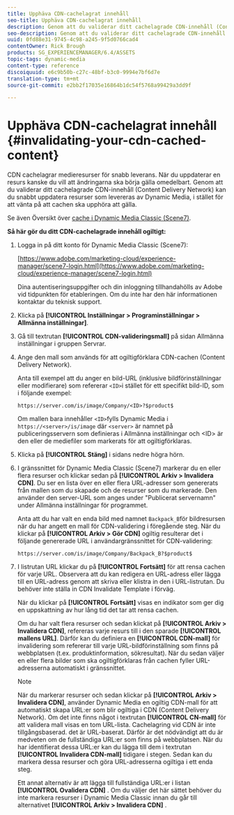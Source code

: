 ```yaml
---
title: Upphäva CDN-cachelagrat innehåll
seo-title: Upphäva CDN-cachelagrat innehåll
description: Genom att du validerar ditt cachelagrade CDN-innehåll (Content Delivery Network) kan du snabbt uppdatera resurser som levereras av Dynamic Media, i stället för att vänta på att cachen ska upphöra att gälla.
seo-description: Genom att du validerar ditt cachelagrade CDN-innehåll (Content Delivery Network) kan du snabbt uppdatera resurser som levereras av Dynamic Media, i stället för att vänta på att cachen ska upphöra att gälla.
uuid: 0fd88e31-9745-4c98-a245-9f5d0766cad4
contentOwner: Rick Brough
products: SG_EXPERIENCEMANAGER/6.4/ASSETS
topic-tags: dynamic-media
content-type: reference
discoiquuid: e6c9b50b-c27c-48bf-b3c0-9994e7bf6d7e
translation-type: tm+mt
source-git-commit: e2bb2f17035e16864b1dc54f5768a99429a3dd9f

---
```



# Upphäva CDN-cachelagrat innehåll {#invalidating-your-cdn-cached-content}

CDN cachelagrar medieresurser för snabb leverans. När du uppdaterar en resurs kanske du vill att ändringarna ska börja gälla omedelbart. Genom att du validerar ditt cachelagrade CDN-innehåll (Content Delivery Network) kan du snabbt uppdatera resurser som levereras av Dynamic Media, i stället för att vänta på att cachen ska upphöra att gälla.

Se även Översikt över [cache i Dynamic Media Classic (Scene7)](https://helpx.adobe.com/experience-manager/scene7/kb/base/caching-questions/scene7-caching-overview.html).

**Så här gör du ditt CDN-cachelagrade innehåll ogiltigt:**

1. Logga in på ditt konto för Dynamic Media Classic (Scene7):

   [https://www.adobe.com/marketing-cloud/experience-manager/scene7-login.html](https://www.adobe.com/marketing-cloud/experience-manager/scene7-login.html)

   Dina autentiseringsuppgifter och din inloggning tillhandahölls av Adobe vid tidpunkten för etableringen. Om du inte har den här informationen kontaktar du teknisk support.

1. Klicka på **[!UICONTROL Inställningar > Programinställningar > Allmänna inställningar]**.
1. Gå till textrutan **[!UICONTROL CDN-valideringsmall]** på sidan Allmänna inställningar i gruppen Servrar.

1. Ange den mall som används för att ogiltigförklara CDN-cachen (Content Delivery Network).

   Anta till exempel att du anger en bild-URL (inklusive bildförinställningar eller modifierare) som refererar `<ID>`i stället för ett specifikt bild-ID, som i följande exempel:

   `https://server.com/is/image/Company/<ID>?$product$`

   Om mallen bara innehåller `<ID>`fylls Dynamic Media i `https://<server>/is/image` där `<server>` är namnet på publiceringsservern som definieras i Allmänna inställningar och &lt;ID> är den eller de mediefiler som markerats för att ogiltigförklaras.

1. Klicka på **[!UICONTROL Stäng]** i sidans nedre högra hörn.
1. I gränssnittet för Dynamic Media Classic (Scene7) markerar du en eller flera resurser och klickar sedan på **[!UICONTROL Arkiv > Invalidera CDN]**. Du ser en lista över en eller flera URL-adresser som genererats från mallen som du skapade och de resurser som du markerade. Den använder den server-URL som anges under &quot;Publicerat servernamn&quot; under Allmänna inställningar för programmet.

   Anta att du har valt en enda bild med namnet `Backpack_B`för bildresursen när du har angett en mall för CDN-validering i föregående steg. När du klickar på **[!UICONTROL Arkiv > Gör CDN]** ogiltig resulterar det i följande genererade URL i användargränssnittet för CDN-validering:

   `https://server.com/is/image/Company/Backpack_B?$product$`

1. I listrutan URL klickar du på **[!UICONTROL Fortsätt]** för att rensa cachen för varje URL. Observera att du kan redigera en URL-adress eller lägga till en URL-adress genom att skriva eller klistra in den i URL-listrutan. Du behöver inte ställa in CDN Invalidate Template i förväg.

   När du klickar på **[!UICONTROL Fortsätt]** visas en indikator som ger dig en uppskattning av hur lång tid det tar att rensa cachen.

   Om du har valt flera resurser och sedan klickat på **[!UICONTROL Arkiv > Invalidera CDN]**, refereras varje resurs till i den sparade **[!UICONTROL mallens URL]**. Därför kan du definiera en **[!UICONTROL CDN-mall]** för invalidering som refererar till varje URL-bildförinställning som finns på webbplatsen (t.ex. produktinformation, sökresultat). När du sedan väljer en eller flera bilder som ska ogiltigförklaras från cachen fyller URL-adresserna automatiskt i gränssnittet.

   >[!NOTE]
   >
   >När du markerar resurser och sedan klickar på **[!UICONTROL Arkiv > Invalidera CDN]**, använder Dynamic Media en ogiltig CDN-mall för att automatiskt skapa URL:er som blir ogiltiga i CDN (Content Delivery Network). Om det inte finns något i textrutan **[!UICONTROL CN-mall]** för att validera mall visas en tom URL-lista. Cachelagring vid CDN är inte tillgångsbaserad. det är URL-baserat. Därför är det nödvändigt att du är medveten om de fullständiga URL:er som finns på webbplatsen. När du har identifierat dessa URL:er kan du lägga till dem i textrutan **[!UICONTROL Invalidera CDN-mall]** tidigare i stegen. Sedan kan du markera dessa resurser och göra URL-adresserna ogiltiga i ett enda steg.
   >
   >Ett annat alternativ är att lägga till fullständiga URL:er i listan **[!UICONTROL Ovalidera CDN]** . Om du väljer det här sättet behöver du inte markera resurser i Dynamic Media Classic innan du går till alternativet **[!UICONTROL Arkiv > Invalidera CDN]** .

